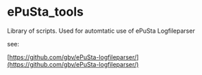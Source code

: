 # ePuSta_tools

Library of scripts. Used for automtatic use of ePuSta Logfileparser

see:

[https://github.com/gbv/ePuSta-logfileparser/](https://github.com/gbv/ePuSta-logfileparser/)

